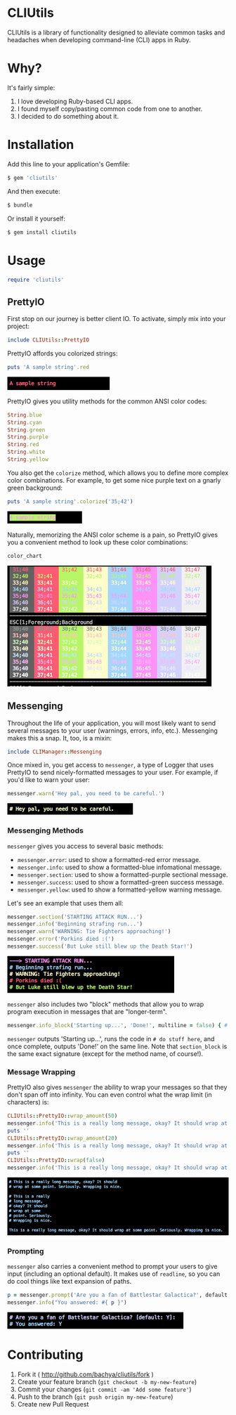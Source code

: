 CLIUtils
====

CLIUtils is a library of functionality designed to alleviate common tasks and headaches when developing command-line (CLI) apps in Ruby.

# Why?

It's fairly simple:

1. I love developing Ruby-based CLI apps.
2. I found myself copy/pasting common code from one to another.
3. I decided to do something about it.

# Installation

Add this line to your application's Gemfile:

```bash
$ gem 'cliutils'
```

And then execute:

```bash
$ bundle
```

Or install it yourself:

```bash
$ gem install cliutils
```

# Usage

```ruby
require 'cliutils'
```

## PrettyIO

First stop on our journey is better client IO. To activate, simply mix into your project:

```ruby
include CLIUtils::PrettyIO
```

PrettyIO affords you colorized strings:

```ruby
puts 'A sample string'.red
```
![alt text](https://raw.githubusercontent.com/bachya/cli-utils/master/res/readme-images/prettyio-red-text.png "Colored Text via PrettyIO")

PrettyIO gives you utility methods for the common ANSI color codes:

```ruby
String.blue
String.cyan
String.green
String.purple
String.red
String.white
String.yellow
```

You also get the `colorize` method, which allows you to define more complex color combinations. For example, to get some nice purple text on a gnarly green background:

```ruby
puts 'A sample string'.colorize('35;42')
```
![alt text](https://raw.githubusercontent.com/bachya/cli-utils/master/res/readme-images/prettyio-gnarly-text.png "Complex Colored Text via PrettyIO")

Naturally, memorizing the ANSI color scheme is a pain, so PrettyIO gives you a convenient method to look up these color combinations:

```ruby
color_chart
```
![alt text](https://raw.githubusercontent.com/bachya/cli-utils/master/res/readme-images/prettyio-color-chart.png "PrettyIO Color Chart")

## Messenging

Throughout the life of your application, you will most likely want to send several messages to your user (warnings, errors, info, etc.). Messenging makes this a snap. It, too, is a mixin:

```ruby
include CLIManager::Messenging
```

Once mixed in, you get access to `messenger`, a type of Logger that uses PrettyIO to send nicely-formatted messages to your user. For example, if you'd like to warn your user:

```ruby
messenger.warn('Hey pal, you need to be careful.')
```
![alt text](https://raw.githubusercontent.com/bachya/cli-utils/master/res/readme-images/messenger-warn.png "A Warning from Messenger")

### Messenging Methods

`messenger` gives you access to several basic methods:

* `messenger.error`: used to show a formatted-red error message.
* `messenger.info`: used to show a formatted-blue infomational message.
* `messenger.section`: used to show a formatted-purple sectional message.
* `messenger.success`: used to show a formatted-green success message.
* `messenger.yellow`: used to show a formatted-yellow warning message.

Let's see an example that uses them all:

```Ruby
messenger.section('STARTING ATTACK RUN...')
messenger.info('Beginning strafing run...')
messenger.warn('WARNING: Tie Fighters approaching!')
messenger.error('Porkins died :(')
messenger.success('But Luke still blew up the Death Star!')
```
![alt text](https://raw.githubusercontent.com/bachya/cli-utils/master/res/readme-images/messenger-types-1.png "Basic Messenger Types")

`messenger` also includes two "block" methods that allow you to wrap program execution in messages that are "longer-term".

```Ruby
messenger.info_block('Starting up...', 'Done!', multiline = false) { # do stuff here }
```

`messenger` outputs 'Starting up...', runs the code in `# do stuff here`, and once complete, outputs 'Done!' on the same line. Note that `section_block` is the same exact signature (except for the method name, of course!).

### Message Wrapping

PrettyIO also gives `messenger` the ability to wrap your messages so that they don't span off into infinity. You can even control what the wrap limit (in characters) is:

```Ruby
CLIUtils::PrettyIO::wrap_amount(50)
messenger.info('This is a really long message, okay? It should wrap at some point. Seriously. Wrapping is nice.')
puts ''
CLIUtils::PrettyIO::wrap_amount(20)
messenger.info('This is a really long message, okay? It should wrap at some point. Seriously. Wrapping is nice.')
puts ''
CLIUtils::PrettyIO::wrap(false)
messenger.info('This is a really long message, okay? It should wrap at some point. Seriously. Wrapping is nice.')
```
![alt text](https://raw.githubusercontent.com/bachya/cli-utils/master/res/readme-images/wrapping.png "Text Wrapping")

### Prompting

`messenger` also carries a convenient method to prompt your users to give input (including an optional default). It makes use of `readline`, so you can do cool things like text expansion of paths.

```Ruby
p = messenger.prompt('Are you a fan of Battlestar Galactica?', default = 'Y')
messenger.info("You answered: #{ p }")
```
![alt text](https://raw.githubusercontent.com/bachya/cli-utils/master/res/readme-images/prompting.png "Prompting")



# Contributing

1. Fork it ( http://github.com/bachya/cliutils/fork )
2. Create your feature branch (`git checkout -b my-new-feature`)
3. Commit your changes (`git commit -am 'Add some feature'`)
4. Push to the branch (`git push origin my-new-feature`)
5. Create new Pull Request
